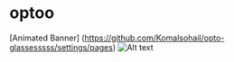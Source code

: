 # optoo
[Animated Banner] (https://github.com/Komalsohail/opto-glassesssss/settings/pages)
![Alt text](path/to/your/image.png) 
